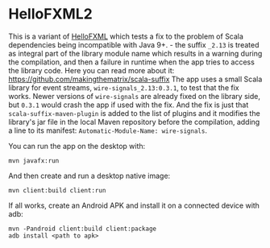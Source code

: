 
# HelloFXML2

This is a variant of [HelloFXML](https://github.com/makingthematrix/scalaonandroid/tree/main/HelloFXML) which tests a fix to the problem of Scala dependencies being incompatible with Java 9+. - the suffix `_2.13` is treated as integral part of the library module name which results in a warning during the compilation, and then a failure in runtime when the app tries to access the library code. Here you can read more about it: https://github.com/makingthematrix/scala-suffix
The app uses a small Scala library for event streams, `wire-signals_2.13:0.3.1`, to test that the fix works. Newer versions of `wire-signals` are already fixed on the library side, but `0.3.1` would crash the app if used with the fix. And the fix is just that `scala-suffix-maven-plugin` is added to the list of plugins and it modifies the library's jar file in the local Maven repository before the compilation, adding a line to its manifest: `Automatic-Module-Name: wire-signals`.


You can run the app on the desktop with:

    mvn javafx:run

And then create and run a desktop native image:

    mvn client:build client:run

If all works, create an Android APK and install it on a connected device with adb:

    mvn -Pandroid client:build client:package
    adb install <path to apk>
